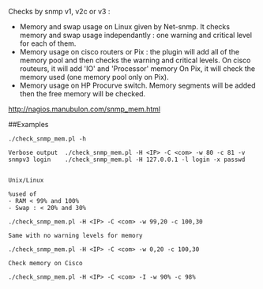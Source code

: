 Checks by snmp v1, v2c or v3 :

- Memory and swap usage on Linux given by Net-snmp. 
It checks memory and swap usage independantly : one warning and critical level for each of them.
- Memory usage on cisco routers or Pix : the plugin will add all of the memory pool and then checks the warning and critical levels.
On cisco routeurs, it will add 'IO' and 'Processor' memory
On Pix, it will check the memory used (one memory pool only on Pix).
- Memory usage on HP Procurve switch.
Memory segments will be added then the free memory will be checked.

http://nagios.manubulon.com/snmp_mem.html

##Examples

```
./check_snmp_mem.pl -h

Verbose output	./check_snmp_mem.pl -H <IP> -C <com> -w 80 -c 81 -v
snmpv3 login	./check_snmp_mem.pl -H 127.0.0.1 -l login -x passwd
 

Unix/Linux

%used of 
- RAM < 99% and 100%
- Swap : < 20% and 30%

./check_snmp_mem.pl -H <IP> -C <com> -w 99,20 -c 100,30

Same with no warning levels for memory

./check_snmp_mem.pl -H <IP> -C <com> -w 0,20 -c 100,30

Check memory on Cisco

./check_snmp_mem.pl -H <IP> -C <com> -I -w 90% -c 98%
```
